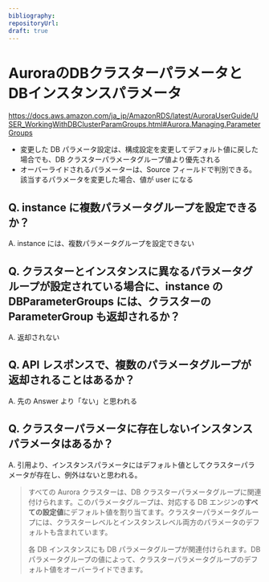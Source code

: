 ```yaml
---
bibliography: 
repositoryUrl:
draft: true
---
```


# AuroraのDBクラスターパラメータとDBインスタンスパラメータ

https://docs.aws.amazon.com/ja_jp/AmazonRDS/latest/AuroraUserGuide/USER_WorkingWithDBClusterParamGroups.html#Aurora.Managing.ParameterGroups

- 変更した DB パラメータ設定は、構成設定を変更してデフォルト値に戻した場合でも、DB クラスターパラメータグループ値より優先される
- オーバーライドされるパラメーターは、Source フィールドで判別できる。該当するパラメータを変更した場合、値が user になる

## Q. instance に複数パラメータグループを設定できるか？

A. instance には、複数パラメータグループを設定できない

## Q. クラスターとインスタンスに異なるパラメータグループが設定されている場合に、instance の DBParameterGroups には、クラスターの ParameterGroup も返却されるか？

A. 返却されない

## Q. API レスポンスで、複数のパラメータグループが返却されることはあるか？

A. 先の Answer より「ない」と思われる

## Q. クラスターパラメータに存在しないインスタンスパラメータはあるか？

A. 引用より、インスタンスパラメータにはデフォルト値としてクラスターパラメータが存在し、例外はないと思われる。

> すべての Aurora クラスターは、DB クラスターパラメータグループに関連付けられます。このパラメータグループは、対応する DB エンジンの**すべての設定値**にデフォルト値を割り当てます。クラスターパラメータグループには、クラスターレベルとインスタンスレベル両方のパラメータのデフォルトも含まれています。
>
> 各 DB インスタンスにも DB パラメータグループが関連付けられます。DB パラメータグループの値によって、クラスターパラメータグループのデフォルト値をオーバーライドできます。
